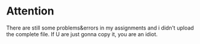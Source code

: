 # Attention

There are still some problems&errors in my assignments and i didn't upload the complete file. If U are just gonna copy it, you are an idiot.